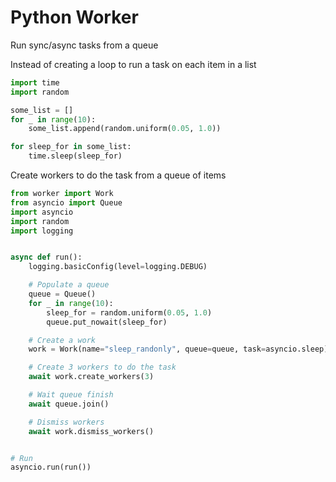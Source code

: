 # Python Worker

Run sync/async tasks from a queue

Instead of creating a loop to run a task on each item in a list
```python
import time
import random

some_list = []
for _ in range(10):
    some_list.append(random.uniform(0.05, 1.0))

for sleep_for in some_list:
    time.sleep(sleep_for)
```

Create workers to do the task from a queue of items
```python
from worker import Work
from asyncio import Queue
import asyncio
import random
import logging


async def run():
    logging.basicConfig(level=logging.DEBUG)

    # Populate a queue
    queue = Queue()
    for _ in range(10):
        sleep_for = random.uniform(0.05, 1.0)
        queue.put_nowait(sleep_for)

    # Create a work
    work = Work(name="sleep_randonly", queue=queue, task=asyncio.sleep)

    # Create 3 workers to do the task
    await work.create_workers(3)

    # Wait queue finish
    await queue.join()

    # Dismiss workers
    await work.dismiss_workers()


# Run
asyncio.run(run())
```
